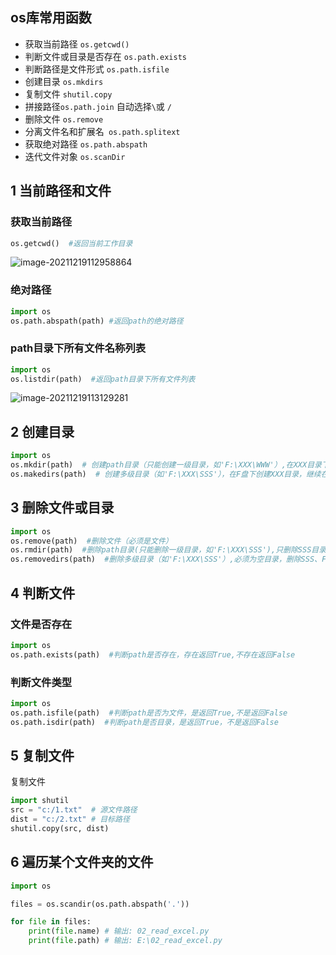 ## os库常用函数

- 获取当前路径 `os.getcwd()`
- 判断文件或目录是否存在 `os.path.exists`
- 判断路径是文件形式 `os.path.isfile`
- 创建目录 `os.mkdirs`
- 复制文件 `shutil.copy`
- 拼接路径` os.path.join ` 自动选择` \ `或 `/`
- 删除文件 `os.remove`
- 分离文件名和扩展名` os.path.splitext`
- 获取绝对路径 `os.path.abspath`
- 迭代文件对象 `os.scanDir`




## 1 当前路径和文件


### 获取当前路径
```python
os.getcwd()  #返回当前工作目录
```

![image-20211219112958864](https://markdown-1301532546.cos.ap-guangzhou.myqcloud.com/markdown/20211219121921.png)

### 绝对路径
```python
import os
os.path.abspath(path) #返回path的绝对路径
```


### path目录下所有文件名称列表
```python
import os
os.listdir(path)  #返回path目录下所有文件列表
```

![image-20211219113129281](https://markdown-1301532546.cos.ap-guangzhou.myqcloud.com/markdown/20211219121923.png)

## 2 创建目录

```python
import os
os.mkdir(path)  # 创建path目录（只能创建一级目录，如'F:\XXX\WWW'）,在XXX目录下创建WWW目录
os.makedirs(path)  # 创建多级目录（如'F:\XXX\SSS'），在F盘下创建XXX目录，继续在XXX目录下创建SSS目录
```



## 3 删除文件或目录

```python
import os
os.remove(path)  #删除文件（必须是文件）
os.rmdir(path)  #删除path目录(只能删除一级目录，如'F:\XXX\SSS'),只删除SSS目录
os.removedirs(path)  #删除多级目录（如'F:\XXX\SSS'）,必须为空目录，删除SSS、FFF目录
```

##  4 判断文件

### 文件是否存在
```python
import os
os.path.exists(path)  #判断path是否存在，存在返回True,不存在返回False
```
### 判断文件类型
```python
import os
os.path.isfile(path)  #判断path是否为文件，是返回True,不是返回False
os.path.isdir(path)  #判断path是否目录，是返回True，不是返回False
```

## 5 复制文件

复制文件 

```python
import shutil
src = "c:/1.txt"  # 源文件路径
dist = "c:/2.txt" # 目标路径
shutil.copy(src, dist)  
```

## 6 遍历某个文件夹的文件

```python
import os

files = os.scandir(os.path.abspath('.'))

for file in files:
	print(file.name) # 输出: 02_read_excel.py
	print(file.path) # 输出: E:\02_read_excel.py
	
```

